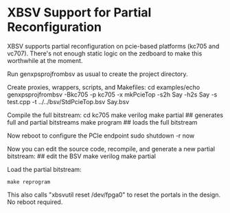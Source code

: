 XBSV Support for Partial Reconfiguration
=========================================

XBSV supports partial reconfiguration on pcie-based platforms (kc705
and vc707). There's not enough static logic on the zedboard to make
this worthwhile at the moment.

Run genxpsprojfrombsv as usual to create the project directory.

Create proxies, wrappers, scripts, and Makefiles:
    cd examples/echo
    genxpsprojfrombsv -Bkc705 -p kc705 -x mkPcieTop -s2h Say -h2s Say -s test.cpp -t ../../bsv/StdPcieTop.bsv  Say.bsv

Compile the full bitstream:
    cd kc705
    make verilog
    make partial ## generates full and partial bitstreams
    make program ## loads the full bitstream

Now reboot to configure the PCIe endpoint
    sudo shutdown -r now

Now you can edit the source code, recompile, and generate a new partial bitstream:
    ## edit the BSV
    make verilog
    make partial

Load the partial bitstream:

    make reprogram

This also calls "xbsvutil reset /dev/fpga0" to reset the portals in the design. No reboot required.

